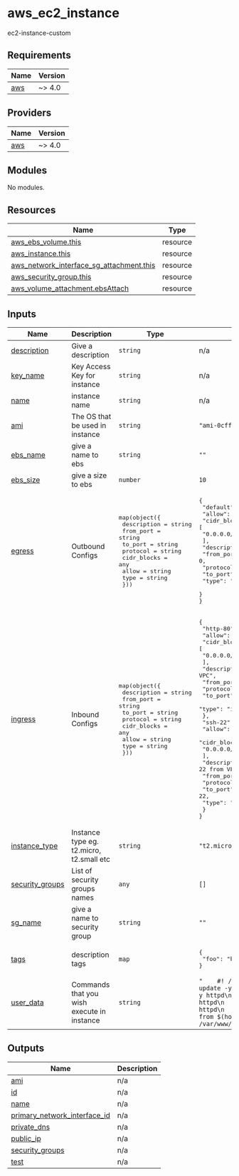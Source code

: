 # aws_ec2_instance
ec2-instance-custom

<!-- BEGIN_TF_DOCS -->
## Requirements

| Name | Version |
|------|---------|
| <a name="requirement_aws"></a> [aws](#requirement\_aws) | ~> 4.0 |

## Providers

| Name | Version |
|------|---------|
| <a name="provider_aws"></a> [aws](#provider\_aws) | ~> 4.0 |

## Modules

No modules.

## Resources

| Name | Type |
|------|------|
| [aws_ebs_volume.this](https://registry.terraform.io/providers/hashicorp/aws/latest/docs/resources/ebs_volume) | resource |
| [aws_instance.this](https://registry.terraform.io/providers/hashicorp/aws/latest/docs/resources/instance) | resource |
| [aws_network_interface_sg_attachment.this](https://registry.terraform.io/providers/hashicorp/aws/latest/docs/resources/network_interface_sg_attachment) | resource |
| [aws_security_group.this](https://registry.terraform.io/providers/hashicorp/aws/latest/docs/resources/security_group) | resource |
| [aws_volume_attachment.ebsAttach](https://registry.terraform.io/providers/hashicorp/aws/latest/docs/resources/volume_attachment) | resource |

## Inputs

| Name | Description | Type | Default | Required |
|------|-------------|------|---------|:--------:|
| <a name="input_description"></a> [description](#input\_description) | Give a description | `string` | n/a | yes |
| <a name="input_key_name"></a> [key\_name](#input\_key\_name) | Key Access Key for instance | `string` | n/a | yes |
| <a name="input_name"></a> [name](#input\_name) | instance name | `string` | n/a | yes |
| <a name="input_ami"></a> [ami](#input\_ami) | The OS that be used in instance | `string` | `"ami-0cff7528ff583bf9a"` | no |
| <a name="input_ebs_name"></a> [ebs\_name](#input\_ebs\_name) | give a name to ebs | `string` | `""` | no |
| <a name="input_ebs_size"></a> [ebs\_size](#input\_ebs\_size) | give a size to ebs | `number` | `10` | no |
| <a name="input_egress"></a> [egress](#input\_egress) | Outbound Configs | <pre>map(object({<br>    description = string<br>    from_port   = string<br>    to_port     = string<br>    protocol    = string<br>    cidr_blocks = any<br>    allow       = string<br>    type        = string<br>  }))</pre> | <pre>{<br>  "default": {<br>    "allow": "true",<br>    "cidr_blocks": [<br>      "0.0.0.0/0"<br>    ],<br>    "description": "default",<br>    "from_port": 0,<br>    "protocol": "-1",<br>    "to_port": 0,<br>    "type": "egress"<br>  }<br>}</pre> | no |
| <a name="input_ingress"></a> [ingress](#input\_ingress) | Inbound Configs | <pre>map(object({<br>    description = string<br>    from_port   = string<br>    to_port     = string<br>    protocol    = string<br>    cidr_blocks = any<br>    allow       = string<br>    type        = string<br>  }))</pre> | <pre>{<br>  "http-80": {<br>    "allow": "true",<br>    "cidr_blocks": [<br>      "0.0.0.0/0"<br>    ],<br>    "description": "Allow port 80 from VPC",<br>    "from_port": 80,<br>    "protocol": "tcp",<br>    "to_port": 80,<br>    "type": "ingress"<br>  },<br>  "ssh-22": {<br>    "allow": "true",<br>    "cidr_blocks": [<br>      "0.0.0.0/0"<br>    ],<br>    "description": "Allow port 22 from VPC",<br>    "from_port": 22,<br>    "protocol": "tcp",<br>    "to_port": 22,<br>    "type": "ingress"<br>  }<br>}</pre> | no |
| <a name="input_instance_type"></a> [instance\_type](#input\_instance\_type) | Instance type eg. t2.micro, t2.small etc | `string` | `"t2.micro"` | no |
| <a name="input_security_groups"></a> [security\_groups](#input\_security\_groups) | List of security groups names | `any` | `[]` | no |
| <a name="input_sg_name"></a> [sg\_name](#input\_sg\_name) | give a name to security group | `string` | `""` | no |
| <a name="input_tags"></a> [tags](#input\_tags) | description tags | `map` | <pre>{<br>  "foo": "bar"<br>}</pre> | no |
| <a name="input_user_data"></a> [user\_data](#input\_user\_data) | Commands that you wish execute in instance | `string` | `"    #! /bin/bash\n    sudo yum update -y\n    sudo yum install -y httpd\n    systemctl start httpd\n    systemctl enable httpd\n    echo \"<h1>Hello world  from $(hostname -f) </h1>\" > /var/www/html/index.html\n"` | no |

## Outputs

| Name | Description |
|------|-------------|
| <a name="output_ami"></a> [ami](#output\_ami) | n/a |
| <a name="output_id"></a> [id](#output\_id) | n/a |
| <a name="output_name"></a> [name](#output\_name) | n/a |
| <a name="output_primary_network_interface_id"></a> [primary\_network\_interface\_id](#output\_primary\_network\_interface\_id) | n/a |
| <a name="output_private_dns"></a> [private\_dns](#output\_private\_dns) | n/a |
| <a name="output_public_ip"></a> [public\_ip](#output\_public\_ip) | n/a |
| <a name="output_security_groups"></a> [security\_groups](#output\_security\_groups) | n/a |
| <a name="output_test"></a> [test](#output\_test) | n/a |
<!-- END_TF_DOCS -->
